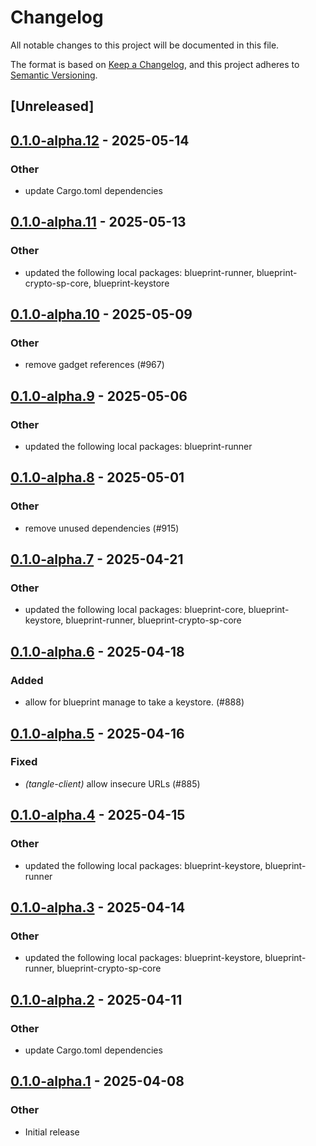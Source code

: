 # Changelog

All notable changes to this project will be documented in this file.

The format is based on [Keep a Changelog](https://keepachangelog.com/en/1.0.0/),
and this project adheres to [Semantic Versioning](https://semver.org/spec/v2.0.0.html).

## [Unreleased]

## [0.1.0-alpha.12](https://github.com/tangle-network/blueprint/compare/blueprint-client-tangle-v0.1.0-alpha.11...blueprint-client-tangle-v0.1.0-alpha.12) - 2025-05-14

### Other

- update Cargo.toml dependencies

## [0.1.0-alpha.11](https://github.com/tangle-network/blueprint/compare/blueprint-client-tangle-v0.1.0-alpha.10...blueprint-client-tangle-v0.1.0-alpha.11) - 2025-05-13

### Other

- updated the following local packages: blueprint-runner, blueprint-crypto-sp-core, blueprint-keystore

## [0.1.0-alpha.10](https://github.com/tangle-network/blueprint/compare/blueprint-client-tangle-v0.1.0-alpha.9...blueprint-client-tangle-v0.1.0-alpha.10) - 2025-05-09

### Other

- remove gadget references (#967)

## [0.1.0-alpha.9](https://github.com/tangle-network/blueprint/compare/blueprint-client-tangle-v0.1.0-alpha.8...blueprint-client-tangle-v0.1.0-alpha.9) - 2025-05-06

### Other

- updated the following local packages: blueprint-runner

## [0.1.0-alpha.8](https://github.com/tangle-network/blueprint/compare/blueprint-client-tangle-v0.1.0-alpha.7...blueprint-client-tangle-v0.1.0-alpha.8) - 2025-05-01

### Other

- remove unused dependencies (#915)

## [0.1.0-alpha.7](https://github.com/tangle-network/blueprint/compare/blueprint-client-tangle-v0.1.0-alpha.6...blueprint-client-tangle-v0.1.0-alpha.7) - 2025-04-21

### Other

- updated the following local packages: blueprint-core, blueprint-keystore, blueprint-runner, blueprint-crypto-sp-core

## [0.1.0-alpha.6](https://github.com/tangle-network/blueprint/compare/blueprint-client-tangle-v0.1.0-alpha.5...blueprint-client-tangle-v0.1.0-alpha.6) - 2025-04-18

### Added

- allow for blueprint manage to take a keystore. (#888)

## [0.1.0-alpha.5](https://github.com/tangle-network/blueprint/compare/blueprint-client-tangle-v0.1.0-alpha.4...blueprint-client-tangle-v0.1.0-alpha.5) - 2025-04-16

### Fixed

- *(tangle-client)* allow insecure URLs (#885)

## [0.1.0-alpha.4](https://github.com/tangle-network/blueprint/compare/blueprint-client-tangle-v0.1.0-alpha.3...blueprint-client-tangle-v0.1.0-alpha.4) - 2025-04-15

### Other

- updated the following local packages: blueprint-keystore, blueprint-runner

## [0.1.0-alpha.3](https://github.com/tangle-network/blueprint/compare/blueprint-client-tangle-v0.1.0-alpha.2...blueprint-client-tangle-v0.1.0-alpha.3) - 2025-04-14

### Other

- updated the following local packages: blueprint-keystore, blueprint-runner, blueprint-crypto-sp-core

## [0.1.0-alpha.2](https://github.com/tangle-network/blueprint/compare/blueprint-client-tangle-v0.1.0-alpha.1...blueprint-client-tangle-v0.1.0-alpha.2) - 2025-04-11

### Other

- update Cargo.toml dependencies

## [0.1.0-alpha.1](https://github.com/tangle-network/blueprint/releases/tag/blueprint-client-tangle-v0.1.0-alpha.1) - 2025-04-08

### Other

- Initial release
